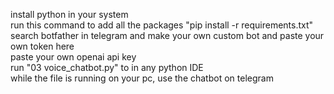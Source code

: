 install python in your system  
run this command to add all the packages "pip install -r requirements.txt"
search botfather in telegram and make your own custom bot and paste your own token here  
paste your own openai api key  
run "03 voice_chatbot.py" to in any python IDE  
while the file is running on your pc, use the chatbot on telegram    